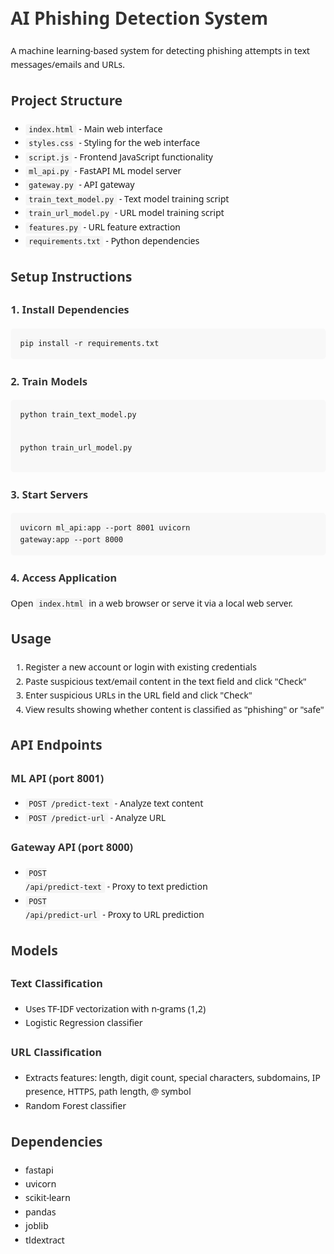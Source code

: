 <!DOCTYPE html><html lang="en"><head><meta charset="UTF-8"><title>README - AI Phishing Detection System</title><style>body{font-family:system-ui,Arial;margin:20px;line-height:1.6}code{background:#f4f4f4;padding:2px 5px;border-radius:3px}h1,h2,h3{color:#333}pre{background:#f8f8f8;padding:15px;border-radius:5px;overflow-x:auto}</style></head><body><h1>AI Phishing Detection System</h1><p>A machine learning-based system for detecting phishing attempts in text messages/emails and URLs.</p><h2>Project Structure</h2><ul><li><code>index.html</code> - Main web interface</li><li><code>styles.css</code> - Styling for the web interface</li><li><code>script.js</code> - Frontend JavaScript functionality</li><li><code>ml_api.py</code> - FastAPI ML model server</li><li><code>gateway.py</code> - API gateway</li><li><code>train_text_model.py</code> - Text model training script</li><li><code>train_url_model.py</code> - URL model training script</li><li><code>features.py</code> - URL feature extraction</li><li><code>requirements.txt</code> - Python dependencies</li></ul><h2>Setup Instructions</h2><h3>1. Install Dependencies</h3><pre><code>pip install -r requirements.txt</code></pre><h3>2. Train Models</h3><pre><code>python train_text_model.py
python train_url_model.py</code></pre><h3>3. Start Servers</h3><pre><code>uvicorn ml_api:app --port 8001
uvicorn gateway:app --port 8000</code></pre><h3>4. Access Application</h3><p>Open <code>index.html</code> in a web browser or serve it via a local web server.</p><h2>Usage</h2><ol><li>Register a new account or login with existing credentials</li><li>Paste suspicious text/email content in the text field and click "Check"</li><li>Enter suspicious URLs in the URL field and click "Check"</li><li>View results showing whether content is classified as "phishing" or "safe"</li></ol><h2>API Endpoints</h2><h3>ML API (port 8001)</h3><ul><li><code>POST /predict-text</code> - Analyze text content</li><li><code>POST /predict-url</code> - Analyze URL</li></ul><h3>Gateway API (port 8000)</h3><ul><li><code>POST /api/predict-text</code> - Proxy to text prediction</li><li><code>POST /api/predict-url</code> - Proxy to URL prediction</li></ul><h2>Models</h2><h3>Text Classification</h3><ul><li>Uses TF-IDF vectorization with n-grams (1,2)</li><li>Logistic Regression classifier</li></ul><h3>URL Classification</h3><ul><li>Extracts features: length, digit count, special characters, subdomains, IP presence, HTTPS, path length, @ symbol</li><li>Random Forest classifier</li></ul><h2>Dependencies</h2><ul><li>fastapi</li><li>uvicorn</li><li>scikit-learn</li><li>pandas</li><li>joblib</li><li>tldextract</li></ul></body></html>
